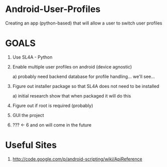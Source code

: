 Android-User-Profiles
=====================

Creating an app (python-based) that will allow a user to switch user profiles

GOALS
=====
1) Use SL4A - Python

2) Enable multiple user profiles on android (device agnostic)
	
	a) probably need backend database for profile handling... we'll see...

3) Figure out installer package so that SL4A does not need to be installed
	
	a) initial research show that when packaged it will do this

4) Figure out if root is required (probably)

5) GUI the project

6) ??? <- 6 and on will come in the future

Useful Sites
============
1) http://code.google.com/p/android-scripting/wiki/ApiReference

